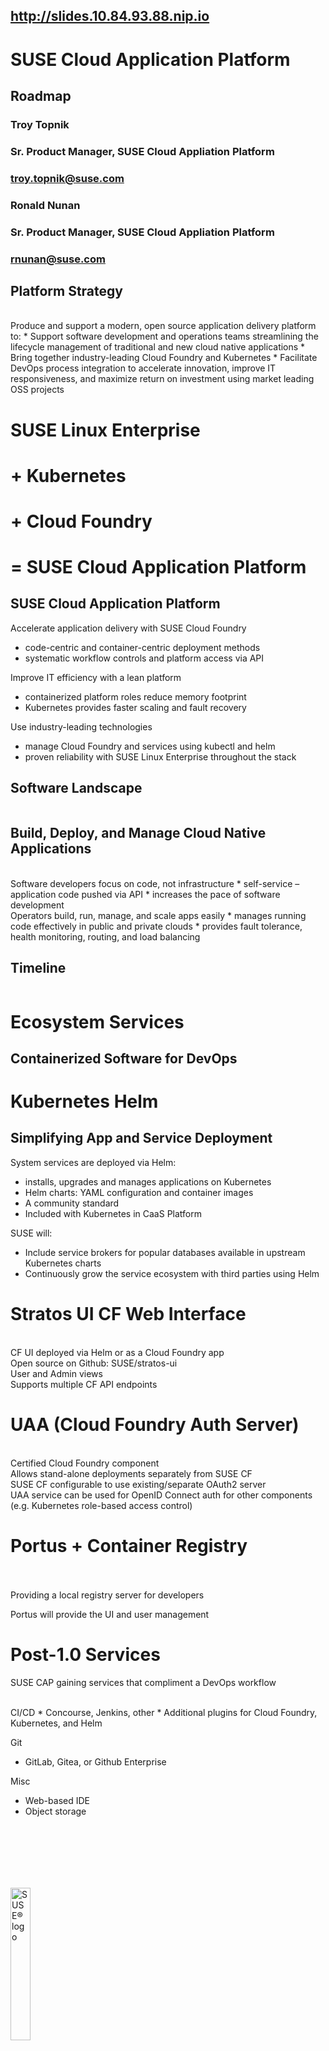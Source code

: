 <!-- .slide: data-state="qrcode" id="qrcode" data-menu-title="QR code" data-timing="0" -->

<div class="qrcode" id="qrcode-talk"/>
<h2><a href="http://slides.10.84.93.88.nip.io" target="_blank"
       id="talk">http://slides.10.84.93.88.nip.io</a></h2>


<!-- .slide: data-state="cover" id="cap-roadmap-start" data-menu-title="SUSE CAP Roadmap" data-timing="20" -->
<div class="title">
    <h1>SUSE Cloud Application Platform</h1>
    <h2>Roadmap</h2>
</div>

<div class="row presenters">
    <div class="presenter presenter-1">
        <h3 class="name">Troy Topnik</h3>
        <h3 class="job-title">Sr. Product Manager, SUSE Cloud Appliation Platform</h3>
        <h3 class="email"><a href="mailto:troy.topnik@suse.com">troy.topnik@suse.com</a></h3>
    </div>
    <div class="presenter presenter-2">
        <h3 class="name">Ronald Nunan</h3>
        <h3 class="job-title">Sr. Product Manager, SUSE Cloud Appliation Platform</h3>
        <h3 class="email"><a href="mailto:rnunan@suse.com">rnunan@suse.com</a></h3>
    </div>
</div>


<!-- .slide: data-state="normal" id="cap-strategy" data-timing="20s" data-menu-title="SUSE CAP Strategy" -->

## Platform Strategy

<br>
Produce and support a modern, open source application delivery platform to:
* Support software development and operations teams streamlining the lifecycle
  management of traditional and new cloud native applications
* Bring together industry-leading Cloud Foundry and Kubernetes
* Facilitate DevOps process integration to accelerate innovation, improve IT
  responsiveness, and maximize return on investment using market leading OSS
  projects


<!-- .slide: data-state="section-break" id="cap-big-picture" data-menu-title="SUSE CAP Big Picture" data-timing="10s" -->

# SUSE Linux Enterprise 
# + Kubernetes 
# + Cloud Foundry 
# = SUSE Cloud Application Platform


<!-- .slide: data-state="normal" id="cap-high-level" data-timing="20s" data-menu-title="SUSE CAP High-Level Goals" -->

## SUSE Cloud Application Platform

Accelerate application delivery with SUSE Cloud Foundry
* code-centric and container-centric deployment methods
* systematic workflow controls and platform access via API

Improve IT efficiency with a lean platform
* containerized platform roles reduce memory footprint
* Kubernetes provides faster scaling and fault recovery

Use industry-leading technologies
* manage Cloud Foundry and services using kubectl and helm
* proven reliability with SUSE Linux Enterprise throughout the stack


<!-- .slide: data-state="normal" id="cap-software-landscape" data-timing="20s" data-menu-title="SUSE CAP Software Landscape" -->
## Software Landscape 

<div class="slide-section">
    <img data-src="images/software-landscape.svg" style="width: 100%;" />
</div>


<!-- .slide: data-state="normal" id="cap-build-deploy-manage" data-timing="20s" data-menu-title="SUSE CAP Build, Deploy, Manage" -->

## Build, Deploy, and Manage Cloud Native Applications

<br>
Software developers focus on code, not infrastructure
* self-service – application code pushed via API
* increases the pace of software development 

<br>
Operators build, run, manage, and scale apps easily 
* manages running code effectively in public and private clouds
* provides fault tolerance, health monitoring, routing, and load balancing


<!-- .slide: data-state="normal" id="cap-timeline" data-timing="20s" data-menu-title="SUSE CAP Timeline" -->
## Timeline 
<div class="slide-section">
    <img data-src="images/CAP-timeline.svg" style="width: 100%;" />
</div>


<!-- .slide: data-state="section-break-4" id="cap-ecosystem-services" data-menu-title="SUSE CAP Ecosystem Services" data-timing="10s" -->
# Ecosystem Services
## Containerized Software for DevOps 


<!-- .slide: data-state="normal" id="helm" data-timing="20s" data-menu-title="Helm" -->
# Kubernetes Helm
## Simplifying App and Service Deployment

System services are deployed via Helm:
* installs, upgrades and manages applications on Kubernetes
* Helm charts: YAML configuration and container images
* A community standard
* Included with Kubernetes in CaaS Platform

SUSE will:
* Include service brokers for popular databases available in upstream Kubernetes charts
* Continuously grow the service ecosystem with third parties using Helm


<!-- .slide: data-state="normal" id="stratos-ui" data-timing="20s" data-menu-title="CF Stratos UI" -->
# Stratos UI CF Web Interface
<div class="slide-section" style="float: right; clear: both;">
    <img data-src="images/stratos-ui-app.png" style="width: 100%;" />
</div>
<br>
CF UI deployed via Helm or as a Cloud Foundry app

<br>
Open source on Github:  SUSE/stratos-ui

<br>
User and Admin views

<br>
Supports multiple CF API endpoints


<!-- .slide: data-state="normal" id="uaa" data-timing="20s" data-menu-title="CF UAA" -->
# UAA (Cloud Foundry Auth Server) 

<br>
Certified Cloud Foundry component

<br>
Allows stand-alone deployments separately from SUSE CF

<br>
SUSE CF configurable to use existing/separate OAuth2 server

<br>
UAA service can be used for OpenID Connect auth for other components (e.g. Kubernetes role-based access control)


<!-- .slide: data-state="normal" id="portus" data-timing="20s" data-menu-title="Portus" -->
# Portus + Container Registry
  
<div class="slide-section" style="float: right">
    <img data-src="images/portus.png" style="width: 800px;" />
</div>
<br>
<br>
Providing a local registry server for developers

Portus will provide the UI and user management


<!-- .slide: data-state="normal" id="future-services" data-timing="20s" data-menu-title="Post 1.0 Services" -->
# Post-1.0 Services

SUSE CAP gaining services that compliment a DevOps workflow

<br>
CI/CD
* Concourse, Jenkins, other 
* Additional plugins for Cloud Foundry, Kubernetes, and Helm

Git
* GitLab, Gitea, or Github Enterprise

Misc
* Web-based IDE
* Object storage


<!-- .slide: data-menu-title="SUSE logo" id="SUSE-logo" data-state="green-bg" -->
<img data-src="images/SUSE/SUSE-logo-white.png"
     alt="SUSE&reg; logo"
     style="width: 25%; height: 25%; margin-top: 20%;"
     class="full-slide" />
